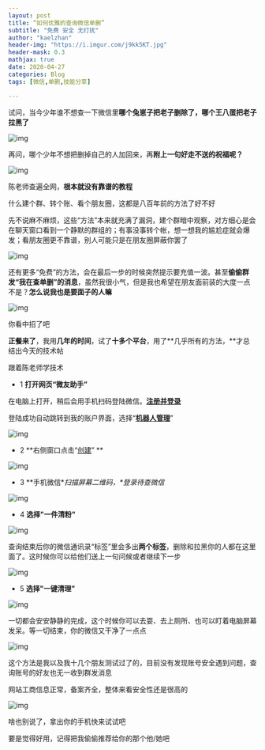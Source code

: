 ```yaml
---
layout: post
title: “如何优雅的查询微信单删”
subtitle: "免费 安全 无打扰"
author: "kaelzhan"
header-img: "https://i.imgur.com/j9kk5KT.jpg"
header-mask: 0.3
mathjax: true
date: 2020-04-27
categories: Blog
tags: [微信,单删,技能分享]

---
```



试问，当今少年谁不想查一下微信里**哪个兔崽子把老子删除了，哪个王八蛋把老子拉黑了**



![img](https://i.imgur.com/XhcixrV.jpg)



再问，哪个少年不想把删掉自己的人加回来，再**附上一句好走不送的祝福呢？**



![img](https://i.imgur.com/Aox2duE.jpg)



陈老师查遍全网，**根本就没有靠谱的教程**



什么建个群、转个账、看个朋友圈，这都是八百年前的方法了好不好



先不说麻不麻烦，这些“方法”本来就充满了漏洞，建个群暗中观察，对方细心是会在聊天窗口看到一个静默的群组的；有事没事转个帐，想一想我的尴尬症就会爆发；看朋友圈更不靠谱，别人可能只是在朋友圈屏蔽你罢了



![img](https://i.imgur.com/Fqzmsqu.jpg)



还有更多“免费”的方法，会在最后一步的时候突然提示要充值一波。甚至**偷偷群发“我在查单删”的消息**，虽然我很小气，但是我也希望在朋友面前装的大度一点不是？**怎么说我也是要面子的人嘛**



![img](https://i.imgur.com/okwjzAt.jpg)

你看中招了吧



**正餐来了**，我用**几年的时间**，试了**十多个平台**，用了**几乎所有的方法，**才总结出今天的技术帖



跟着陈老师学技术



- 1  **打开网页“微友助手”**

在电脑上打开，稍后会用手机扫码登陆微信。**[注册并登录](https://www.weiyoubot.com/)**





登陆成功自动跳转到我的账户界面，选择“**[机器人管理](https://www.weiyoubot.com/mainpage.html?action=add_groups)**”



![img](https://i.imgur.com/oG0JXnR.jpg)



- 2   **右侧窗口点击“[创建](https://www.weiyoubot.com/mainpage.html?action=manage_robot)” **



![img](https://i.imgur.com/viZx5tx.png)



- 3   **手机微信\**扫描屏幕二维码，\**登录待查微信**



![img](https://i.imgur.com/fYpS3uR.jpg)



- 4  **选择"一件清粉"**



![img](https://i.imgur.com/p285gPW.jpg)



查询结束后你的微信通讯录“标签”里会多出**两个标签**，删除和拉黑你的人都在这里面了。这时候你可以给他们送上一句问候或者继续下一步



![img](https://i.imgur.com/eV5uMim.jpg)



- 5  **选择"一键清理”**



![img](https://i.imgur.com/MVdlv5c.jpg)



一切都会安安静静的完成，这个时候你可以去耍、去上厕所、也可以盯着电脑屏幕发呆。等一切结束，你的微信又干净了一点点



![img](https://i.imgur.com/bOzeKp6.jpg)





这个方法是我以及我十几个朋友测试过了的，目前没有发现账号安全遇到问题，查询账号的好友也无一收到群发消息



网站工商信息正常，备案齐全，整体来看安全性还是很高的



![img](https://i.imgur.com/C9kAHkM.jpg)



啥也别说了，拿出你的手机快来试试吧



要是觉得好用，记得把我偷偷推荐给你的那个他/她吧